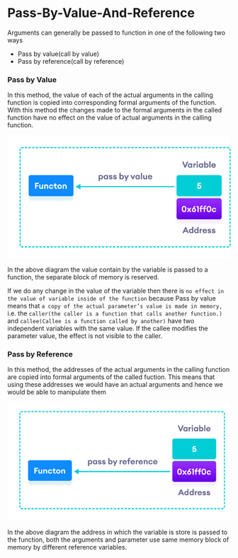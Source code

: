 # Pass-By-Value-And-Reference

Arguments can generally be passed to function in one of the following two ways

- Pass by value(call by value)
- Pass by reference(call by reference)

### Pass by Value

In this method, the value of each of the actual arguments in the calling function is copied into corresponding formal arguments of the function. With this method the changes made to the formal arguments in the called function have no effect on the value of actual arguments in the calling function.

![value](./Images/cpp-pass-by-value.png)

In the above diagram the value contain by the variable is passed to a function, the separate block of memory is reserved.

If we do any change in the value of the variable then there is `no effect in the value of variable inside of the function` because Pass by value means that `a copy of the actual parameter’s value is made in memory,` i.e. the `caller(the caller is a function that calls another function.)` and `callee(Callee is a function called by another)` have two independent variables with the same value. If the callee modifies the parameter value, the effect is not visible to the caller.

### Pass by Reference

In this method, the addresses of the actual arguments in the calling function are copied into formal arguments of the called fuction. This means that using these addresses we would have an actual arguments and hence we would be able to manipulate them


![reference](./Images/cpp-pass-by-reference.png)

In the above diagram the address in which the variable is store is passed to the function, both the arguments and parameter use same memory block of memory by different reference variables.
